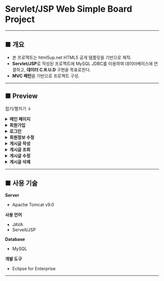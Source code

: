 # Servlet/JSP Web Simple Board Project

-------

## ■ 개요
- 본 프로젝트는 html5up.net HTML5 공개 템플릿을 기반으로 제작.
- **Servlet/JSP**로 작성된 프로젝트에 MySQL JDBC를 이용하여 데이터베이스에 연결하고, **데이터 C.R.U.D** 구현을 목표로한다.
- **MVC 패턴**을 기반으로 프로젝트 구성.

-------

## ■ Preview

접기/펼치기 ↓
<details>
<summary><b>메인 페이지</b></summary>
<div markdown="1">

<figure>
    <img src="/README_IMG/main.gif" alt="main" width="70%" height="auto" />    
</figure>

</div>
</details>


<details>
<summary><b>회원가입</b></summary>
<div markdown="1">

<figure>
    <img src="https://cdn.jsdelivr.net/gh/jsung95/Servlet-JSP_Project_Use-template/README_IMG/signup.gif" alt="signup" width="70%" height="auto" />    
</figure>

</div>
</details>

<details>
<summary><b>로그인</b></summary>
<div markdown="1">

<figure>
    <img src="https://cdn.jsdelivr.net/gh/jsung95/Servlet-JSP_Project_Use-template/README_IMG/login.gif" alt="login" width="70%" height="auto" />    
</figure>

</div>
</details>


<details>
<summary><b>회원정보 수정</b></summary>
<div markdown="1">

<figure>
    <img src="https://cdn.jsdelivr.net/gh/jsung95/Servlet-JSP_Project_Use-template/README_IMG/modify_info.gif" alt="modify_info" width="70%" height="auto" />    
</figure>

</div>
</details>

<details>
<summary><b>게시글 작성</b></summary>
<div markdown="1">

<figure>
    <img src="/README_IMG/write.gif" alt="write" width="70%" height="auto" />    
</figure>

</div>
</details>

<details>
<summary><b>게시글 조회</b></summary>
<div markdown="1">

<figure>
    <img src="/README_IMG/read.gif" alt="read" width="70%" height="auto" />    
</figure>

</div>
</details>

<details>
<summary><b>게시글 수정</b></summary>
<div markdown="1">

<figure>
    <img src="https://cdn.jsdelivr.net/gh/jsung95/Servlet-JSP_Project_Use-template/README_IMG/modify.gif" alt="modify" width="70%" height="auto" />    
</figure>

</div>
</details>

<details>
<summary><b>게시글 삭제</b></summary>
<div markdown="1">

<figure>
    <img src="/README_IMG/remove.gif" alt="remove" width="70%" height="auto" />    
</figure>

</div>
</details>

-------

## ■ 사용 기술

**Server**
- Apache Tomcat v9.0

**사용 언어**
- JAVA
- Servelt/JSP

**Database**
- MySQL

**개발 도구**
- Eclipse for Enterprise

-------
